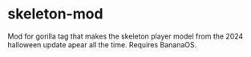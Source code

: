 # skeleton-mod
Mod for gorilla tag that makes the skeleton player model from the 2024 halloween update apear all the time. Requires BananaOS.
